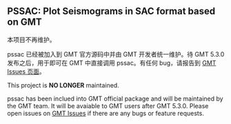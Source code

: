 ## PSSAC: Plot Seismograms in SAC format based on GMT

本项目不再维护。

pssac 已经被加入到 GMT 官方源码中并由 GMT 开发者统一维护。待 GMT 5.3.0 发布之后，用于即可在 GMT 中直接调用 pssac。有任何 bug，请报告到 [GMT Issues 页面](http://gmt.soest.hawaii.edu/projects/gmt/issues)。

This project is **NO LONGER** maintained. 

pssac has been inclued into GMT official package and will be maintained by the GMT team. It will be avaiable to GMT users after GMT 5.3.0. Please open issues on [GMT Issues](http://gmt.soest.hawaii.edu/projects/gmt/issues) if there are any bugs or feature requests.


